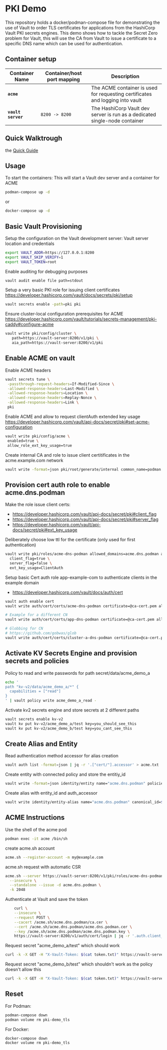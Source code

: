 # PKI Demo

This repository holds a docker/podman-compose file for demonstrating the use of Vault
to order TLS certificates for applications from the HashiCorp Vault PKI secrets
engines. This demo shows how to tackle the Secret Zero problem for Vault, this will use the CA from Vault to issue a certificate to a specific DNS name which can be used for authentication.

## Container setup
| Container Name     | Container/host port mapping | Description                                                                                          |
| ------------------ | --------------------------- | ---------------------------------------------------------------------------------------------------- |
| **`acme`**      |                             | The ACME container is used for requesting certificates and logging into vault     |
| **`vault server`** | `8200 -> 8200`              | The HashiCorp Vault dev server is run as a dedicated single-node container                           |
## Quick Walktrough
 the [Quick Guide](step-by-step)

## Usage
To start the containers:
This will start a Vault dev server and a container for ACME 
```bash
podman-compose up -d
```
or
```bash
docker-compose up -d
```
## Basic Vault Provisioning
Setup the configuration on the Vault development server:
Vault server location and credentials
```bash
export VAULT_ADDR=https://127.0.0.1:8200
export VAULT_SKIP_VERIFY=1
export VAULT_TOKEN=root
```

Enable auditing for debugging purposes
```bash
vault audit enable file path=stdout
```

Setup a very basic PKI role for issuing client certificates
https://developer.hashicorp.com/vault/docs/secrets/pki/setup
```bash
vault secrets enable -path=pki pki
```

Ensure cluster-local configuration prerequisites for ACME
https://developer.hashicorp.com/vault/tutorials/secrets-management/pki-caddy#configure-acme
```bash
vault write pki/config/cluster \
   path=https://vault-server:8200/v1/pki \
   aia_path=https://vault-server:8200/v1/pki
```
## Enable ACME on vault
Enable ACME headers
```bash
vault secrets tune \
 -passthrough-request-headers=If-Modified-Since \
 -allowed-response-headers=Last-Modified \
 -allowed-response-headers=Location \
 -allowed-response-headers=Replay-Nonce \
 -allowed-response-headers=Link \
 pki
```

Enable ACME and allow to request clientAuth extended key usage
https://developer.hashicorp.com/vault/api-docs/secret/pki#set-acme-configuration
```bash
vault write pki/config/acme \
 enabled=true \
 allow_role_ext_key_usage=true
```

Create internal CA and role to issue client certitificates in the acme.example.com network
```bash
vault write -format=json pki/root/generate/internal common_name=podman.dns ttl=768h | jq -r '.data.issuing_ca' > ca-cert.pem
```
## Provision cert auth role to enable acme.dns.podman
Make the role issue client certs:
 - https://developer.hashicorp.com/vault/api-docs/secret/pki#client_flag
 - https://developer.hashicorp.com/vault/api-docs/secret/pki#server_flag
 - https://developer.hashicorp.com/vault/api-docs/secret/pki#ext_key_usage

 Deliberately choose low ttl for the certificate (only used for first
 authentication)
```bash
vault write pki/roles/acme-dns-podman allowed_domains=acme.dns.podman allow_subdomains=true allow_bare_domains=true max_ttl=60m ttl=30m \
  client_flag=true \
  server_flag=false \
  ext_key_usage=ClientAuth
```

Setup basic Cert auth role app-example-com to authenticate clients in the example domain
 - https://developer.hashicorp.com/vault/docs/auth/cert
```bash
vault auth enable cert
vault write auth/cert/certs/acme-dns-podman certificate=@ca-cert.pem allowed_common_names="acme.dns.podman" token_ttl=15m token_max_ttl=30m token_period=15m

```

```bash
# Example for a different CN
vault write auth/cert/certs/app-dns-podman certificate=@ca-cert.pem allowed_common_names="app.dns.podman" token_ttl=15m token_max_ttl=30m token_period=15m policies=vault-app
```

```bash
# Globbing for CN 
# https://github.com/gobwas/glob
vault write auth/cert/certs/cluster-a-dns-podman certificate=@ca-cert.pem allowed_common_names="*.cluster-a.dns.podman" token_ttl=15m token_max_ttl=30m token_period=15m policies=vault-cluster-a
```
## Activate KV Secrets Engine and provision secrets and policies
Policy to read and write passwords for path secret/data/acme_demo_a
```bash
echo '
path "kv-v2/data/acme_demo_a/*" {
  capabilities = ["read"]
}
' | vault policy write acme_demo_a_read -
```
Activate kv2 secrets engine and store secrets at 2 different paths
```bash
vault secrets enable kv-v2
vault kv put kv-v2/acme_demo_a/test key=you_should_see_this
vault kv put kv-v2/acme_demo_b/test key=you_cant_see_this
```

## Create Alias and Entity
Read authentication method accessor for alias creation
```bash
vault auth list -format=json | jq -r '.["cert/"].accessor' > acme.txt
```

Create entity with connected policy and store the entitiy_id
```bash
vault write -format=json identity/entity name="acme.dns.podman" policies="acme_demo_a_read" | jq -r ".data.id" > entity_id.txt
```

Create alias with entity_id and auth_accessor
```bash
vault write identity/entity-alias name="acme.dns.podman" canonical_id=$(cat entity_id.txt) mount_accessor=$(cat acme.txt)
```

## ACME Instructions
Use the shell of the acme pod
```bash
podman exec -it acme /bin/sh
```

create acme.sh account
```bash
acme.sh --register-account -m my@example.com
```

acme.sh request with automatic CSR
```bash
acme.sh --server https://vault-server:8200/v1/pki/roles/acme-dns-podman/acme/directory \
  --insecure \
  --standalone --issue -d acme.dns.podman \
  -k 2048
```

Authenticate at Vault and save the token
```bash
    curl \
    --insecure \
    --request POST \
    --cacert /acme.sh/acme.dns.podman/ca.cer \
    --cert /acme.sh/acme.dns.podman/acme.dns.podman.cer \
    --key /acme.sh/acme.dns.podman/acme.dns.podman.key \
    https://vault-server:8200/v1/auth/cert/login | jq -r '.auth.client_token' > token.txt
```
Request secret "acme_demo_a/test" which should work
```bash
curl -k -X GET -H "X-Vault-Token: $(cat token.txt)" https://vault-server:8200/v1/kv-v2/data/acme_demo_a/test
```

Request secret "acme_demo_b/test" which shouldn't work as the policy doesn't allow this
```bash
curl -k -X GET -H "X-Vault-Token: $(cat token.txt)" https://vault-server:8200/v1/kv-v2/data/acme_demo_b/test
```
## Reset

For Podman:
```bash
podman-compose down
podman volume rm pki-demo_tls
```

For Docker:
```bash
docker-compose down
docker volume rm pki-demo_tls
```
